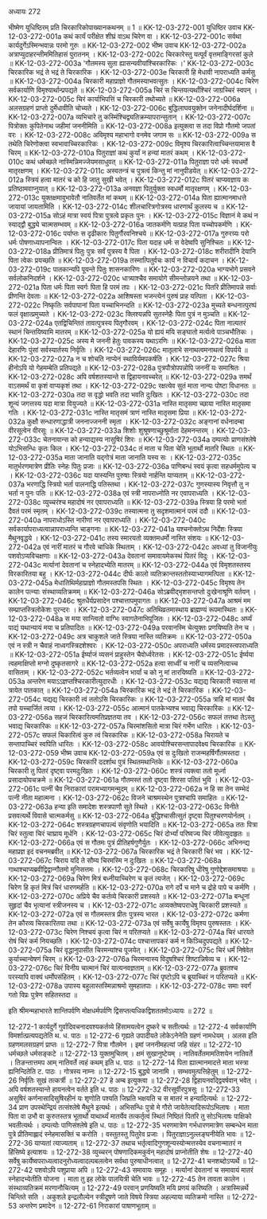 अध्यायः 272

भीष्मेण युधिष्ठिरम् प्रति चिरकारिकोपाख्यानकथनम् ॥ 1 ॥
KK-12-03-272-001	युधिष्ठिर उवाच 
KK-12-03-272-001a	कथं कार्यं परीक्षेत शीघ्रं वाऽथ चिरेण वा ।
KK-12-03-272-001c	सर्वथा कार्यदुर्गेऽस्मिन्भवान्नः परमो गुरुः ॥
KK-12-03-272-002	भीष्म उवाच 
KK-12-03-272-002a	अत्राप्युदाहरन्तीममितिहासं पुरातनम् ।
KK-12-03-272-002c	चिरकारेस्तु यत्पूर्वं वृत्तमाङ्गिरसां कुले ॥
KK-12-03-272-003a	'गौतमस्य सुता ह्यासन्यवीयांश्चिरकारिकः ।'
KK-12-03-272-003c	चिरकारिक भद्रं ते भद्रं ते चिरकारिक ।
KK-12-03-272-003e	चिरकारी हि मेधावी नापराध्यति कर्मसु ॥
KK-12-03-272-004a	चिरकारी महाप्राज्ञो गौतमस्याभवत्सुतः ।
KK-12-03-272-004c	चिरेण सर्वकार्याणि विमृश्यार्थान्प्रपद्यते ॥
KK-12-03-272-005a	चिरं स चिन्तयत्यर्थांश्चिरं जाग्रच्चिरं स्वपन् ।
KK-12-03-272-005c	चिरं कार्याभिपत्तिं च चिरकारी तथोच्यते ॥
KK-12-03-272-006a	अलसग्रहणं प्राप्तो दुर्मेधावीति चोच्यते ।
KK-12-03-272-006c	बुद्धिलाघवयुक्तेन जनेनादीर्घदर्शिना ॥
KK-12-03-272-007a	व्यभिचारे तु कस्मिंश्चिद्व्यतिक्रम्यापरान्सुतान् ।
KK-12-03-272-007c	पित्रोक्तः कुपितेनाथ जहीमां जननीमिति ॥
KK-12-03-272-008a	इत्युक्त्वा स तदा विप्रो गौतमो जपतां वरः ।
KK-12-03-272-008c	अविमृश्य महाभागो वनमेव जगाम सः ॥
KK-12-03-272-009a	स तथेति चिरेणोक्त्वा स्वभावाच्चिरकारिकः ।
KK-12-03-272-009c	विमृश्य चिरकारित्वाच्चिन्तयामास वै चिरम् ॥
KK-12-03-272-010a	पितुराज्ञां कथं कुर्यां न हन्यां मातरं कथम् ।
KK-12-03-272-010c	कथं धर्मच्छले नास्मिन्निमज्जेयमसाधुवत् ॥
KK-12-03-272-011a	पितुराज्ञा परो धर्मः स्वधर्मो मातृरक्षणम् ।
KK-12-03-272-011c	अस्वतन्त्रं च पुत्रत्वं किन्तु मां नानुपीडयेत् ॥
KK-12-03-272-012a	स्त्रियं हत्वा मातरं च को हि जातु सुखी भवेत् ।
KK-12-03-272-012c	पितरं चाप्यवज्ञाय कः प्रतिष्ठामवाप्नुयात् ॥
KK-12-03-272-013a	अनवज्ञा पितुर्युक्ता स्वधर्मो मातृरक्षणम् ।
KK-12-03-272-013c	युक्तक्षमावुभावेतौ नातिवर्तेत मां कथम् ॥
KK-12-03-272-014a	पिता ह्यात्मानमाधत्ते जायायां जायतामिति ।
KK-12-03-272-014c	शीलचारित्रगोत्रस्य धारणार्थं कुलस्य च ॥
KK-12-03-272-015a	सोऽहं मात्रा स्वयं पित्रा पुत्रत्वे प्रकृतः पुनः ।
KK-12-03-272-015c	विज्ञानं मे कथं न स्याद्द्वौ बुद्ध्ये चात्मसम्भवम् ॥
KK-12-03-272-016a	जातकर्मणि यत्प्राह पिता यच्चोपकर्मणि ।
KK-12-03-272-016c	पर्याप्तः स दृढीकारः पितुर्गौरवनिश्चये ॥
KK-12-03-272-017a	गुरुरग्र्यः परो धर्मः पोषणाध्यापनान्वितः ।
KK-12-03-272-017c	पिता यदाह धर्मः स वेदेष्वपि सुनिश्चितः ॥
KK-12-03-272-018a	प्रीतिमात्रं पितुः पुत्रः सर्वं पुत्रस्य वै पिता ।
KK-12-03-272-018c	शरीरादीनि देयानि पिता त्वेकः प्रयच्छति ॥
KK-12-03-272-019a	तस्मात्पितुर्वचः कार्यं न विचार्यं कदाचन ।
KK-12-03-272-019c	पातकान्यपि पूयन्ते पितुः शासनकारिणः ॥
KK-12-03-272-020a	भाग्यभोगे प्रसवने सर्वलोकनिदर्शने ।
KK-12-03-272-020c	धात्र्याश्चैव समायोगे सीमन्तोन्नयने तथा ॥
KK-12-03-272-021a	पिता धर्मः पिता स्वर्गः पिता हि परमं तपः ।
KK-12-03-272-021c	पितरि प्रीतिमापन्ने सर्वाः प्रीणन्ति देवताः ॥
KK-12-03-272-022a	आशिषस्ता भजन्त्येनं पुरुषं प्राह यत्पिता ।
KK-12-03-272-022c	निष्कृतिः सर्वपापानां पिता यच्चाभिनन्दति ॥
KK-12-03-272-023a	मुच्यते बन्धनात्पुरष्पं फलं वृक्षात्प्रमुच्यते ।
KK-12-03-272-023c	क्लिश्यन्नपि सुतस्नेहैः पिता पुत्रं न मुञ्चति ॥
KK-12-03-272-024a	एतद्विचिन्तितं तावत्पुत्रस्य पितृगौरवम् ।
KK-12-03-272-024c	पिता नाल्पतरं स्थानं चिन्तयिष्यामि मातरम् ॥
KK-12-03-272-025a	यो ह्ययं मयि सङ्घातो मर्त्यत्वे पाञ्चभौतिकः ।
KK-12-03-272-025c	अस्य मे जननी हेतुः पावकस्य यथाऽरणिः ॥
KK-12-03-272-026a	माता देहारणिः पुंसां सर्वस्यार्तस्य निर्वृतिः ।
KK-12-03-272-026c	मातृलाभे सनाथत्वमनाथत्वं विपर्यये ॥
KK-12-03-272-027a	न च शोचति नाप्येनं स्थाविर्यमपकर्षति ।
KK-12-03-272-027c	श्रिया हीनोऽपि यो गेहमम्बेति प्रतिपद्यते ॥
KK-12-03-272-028a	पुत्रपौत्रोपपन्नोपि जननीं यः समाश्रितः ।
KK-12-03-272-028c	अपि वर्षशतस्यान्ते स द्विहायनवच्चरेत् ॥
KK-12-03-272-029a	समर्थं वाऽसमर्थं वा कृशं वाप्यकृशं तथा ।
KK-12-03-272-029c	रक्षत्येव सुतं माता नान्यः पोष्टा विधानतः ॥
KK-12-03-272-030a	तदा स वृद्धो भवति तदा भवति दुःखितः ।
KK-12-03-272-030c	तदा शून्यं जगत्तस्य यदा मात्रा वियुज्यते ॥
KK-12-03-272-031a	नास्ति मातृसमा च्छाया नास्ति मातृसमा गतिः ।
KK-12-03-272-031c	नास्ति मातृसमं त्राणं नास्ति मातृसमा प्रिया ॥
KK-12-03-272-032a	कुक्षौ सन्धारणाद्धात्री जननाज्जननी स्मृता ।
KK-12-03-272-032c	अङ्गानां वर्धनादम्बा वीरसूत्वेन वीरसूः ॥
KK-12-03-272-033a	शिशोः शुश्रूषणाच्छुश्रूर्माता देहमनन्तरम् ।
KK-12-03-272-033c	चेतनावान्स को हन्याद्यस्य नासुषिरं शिरः ॥
KK-12-03-272-034a	दम्पत्योः प्राणसंश्लेषे योऽभिसन्धिः कृतः किल ।
KK-12-03-272-034c	तं माता च पिता चेति भूतार्थो मातरि स्थितः ॥
KK-12-03-272-035a	माता जानाति यद्गोत्रं माता जानाति यस्य सः ।
KK-12-03-272-035c	मातुर्भरणमात्रेण प्रीतिः स्नेहः पितुः प्रजाः ॥
KK-12-03-272-036a	पाणिबन्धं स्वयं कृत्वा सहधर्ममुपेत्य च ।
KK-12-03-272-036c	यदा यास्यन्ति पुरुषाः स्त्रियो नार्हन्ति याप्यताम् ॥
KK-12-03-272-037a	भरणाद्धि स्त्रियो भर्ता पालनाद्धि पतिस्तथा ।
KK-12-03-272-037c	गुणस्यास्य निवृत्तौ तु न भर्ता न पुनः पतिः ॥
KK-12-03-272-038a	एवं स्त्री नापराध्नोति नर एवापराध्यति ।
KK-12-03-272-038c	व्युच्चरंश्च महादोषं नर एवापराध्यति ॥
KK-12-03-272-039a	स्त्रिया हि परमो भर्ता दैवतं परमं स्मृतम् ।
KK-12-03-272-039c	तस्यात्मना तु सदृशमात्मानं परमं ददौ ॥
KK-12-03-272-040a	नापराधोऽस्ति नारीणां नर एवापराध्यति ।
KK-12-03-272-040c	सर्वकार्यापराध्यत्वान्नापराध्यन्ति चाङ्गनाः ॥
KK-12-03-272-041a	यश्चनोक्तोऽथ निर्देशः स्त्रिया मैथुनवृद्धये ।
KK-12-03-272-041c	तस्य स्मारयतो व्यक्तमधर्मो नास्ति संशयः ॥
KK-12-03-272-042a	एवं नारीं मातरं च गौरवे चाधिके स्थिताम् ।
KK-12-03-272-042c	अवध्यां तु विजानीयुः पशवोऽप्यविचक्षणाः ॥
KK-12-03-272-043a	देवतानां समावायमेकस्थं पितरं विदुः ।
KK-12-03-272-043c	मर्त्यानां देवतानां च स्नेहादभ्येति मातरम् ॥
KK-12-03-272-044a	एवं विमृशतस्तस्य विरकारितया बहु ।
KK-12-03-272-044c	दीर्घः कालो व्यतिक्रान्तस्ततोस्याभ्यागमत्पिता ॥
KK-12-03-272-045a	मेधातिथिर्महाप्राज्ञो गौतमस्तपसि स्थितः ।
KK-12-03-272-045c	विमृश्य तेन कालेन पत्न्याः संस्थाव्यतिक्रमम् ॥
KK-12-03-272-046a	सोऽब्रवीद्भृशसन्तप्तो दुःखेनाश्रूणि वर्तयन् ।
KK-12-03-272-046c	श्रुतधैर्यप्रसादेन पश्चात्तापमुपागतः ॥
KK-12-03-272-047a	आश्रमं मम सम्प्राप्तस्त्रिलोकेशः पुरन्दरः ।
KK-12-03-272-047c	अतिथिव्रतमास्थाय ब्राह्मण्यं रूपमास्थितः ॥
KK-12-03-272-048a	स मया सान्त्वितो वाग्भिः स्वागतेनाभिपूजितः ।
KK-12-03-272-048c	अर्घ्यं पाद्यं यथान्यायं मया च प्रतिपादितः ॥
KK-12-03-272-049a	परवानस्मि चेत्युक्तः प्रणयिष्यति तेन च ।
KK-12-03-272-049c	अत्र चाकुशले जाते स्त्रिया नास्ति व्यतिक्रमः ॥
KK-12-03-272-050a	एवं न स्त्री न चैवाहं नाध्वगस्त्रिदशेश्वरः ।
KK-12-03-272-050c	अपराध्यति धर्मस्य प्रमादस्त्वपराध्यति ॥
KK-12-03-272-051a	ईर्ष्याजं व्यसनं प्राहुस्तेन चैवोर्ध्वरेतसः ।
KK-12-03-272-051c	ईर्ष्यया त्वहमाक्षिप्तो मग्नो दुष्कृतसागरे ॥
KK-12-03-272-052a	हत्वा साध्वीं च नारीं च व्यसनित्वाच्च वासिताम् ।
KK-12-03-272-052c	भर्तव्यत्वेन भार्यां च को नु मां तारयिष्यति ॥
KK-12-03-272-053a	अन्तरेण मयाऽऽज्ञप्तश्चिरकारीत्युदारधीः ।
KK-12-03-272-053c	यद्यद्य चिरकारी स्यात्स मां त्रायेत पातकात् ॥
KK-12-03-272-054a	चिरकारिक भद्रं ते भद्रं ते चिरकारिक ।
KK-12-03-272-054c	यद्यद्य चिरकारी त्वं ततोऽसि चिरकारिकः ॥
KK-12-03-272-055a	त्राहि मां मातरं चैव तपो यच्चार्जितं त्वया ।
KK-12-03-272-055c	आत्मानं पातकेभ्यश्च भवाद्य चिरकारिकः ॥
KK-12-03-272-056a	सहजं चिरकारित्वमतिप्रज्ञतया तव ।
KK-12-03-272-056c	सफलं तत्तथा तेऽस्तु भवाद्य चिरकारिकः ॥
KK-12-03-272-057a	चिरमांशसितो मात्रा चिरं गर्भेण धारितः ।
KK-12-03-272-057c	सफलं चिकारित्वं कुरु त्वं चिरकारिक ॥
KK-12-03-272-058a	चिरायते च सन्तापाच्चिरं स्वपिति धारितः ।
KK-12-03-272-058c	आवयोश्चिरसन्तापादवेक्ष्य चिरकारिक ॥
KK-12-03-272-059	भीष्म उवाच 
KK-12-03-272-059a	एवं स दुःखितो राजन्महर्षिर्गौतमस्तदा ।
KK-12-03-272-059c	चिरकारिं ददर्शाथ पुत्रं स्थितमथान्तिके ॥
KK-12-03-272-060a	चिरकारी तु पितरं दृष्ट्वा परमदुःखितः ।
KK-12-03-272-060c	शस्त्रं त्यक्त्वा ततो मूर्ध्ना प्रसादायोपचक्रमे ॥
KK-12-03-272-061a	गौतमस्तं ततो दृष्ट्वा शिरसा पतितं भुवि ।
KK-12-03-272-061c	पत्नीं चैव निराकारां परामभ्यागमन्मुदम् ॥
KK-12-03-272-062a	न हि सा तेन सम्भेदं पत्नी नीता महात्मना ।
KK-12-03-272-062c	विजने चाश्रमस्थेन पुत्रश्चापि समाहितः ॥
KK-12-03-272-063a	हन्या इति समादेशः शस्त्रपाणौ सुते स्थिते ।
KK-12-03-272-063c	विनीते प्रसवत्यर्थे विवासे चात्मकर्मसु ॥
KK-12-03-272-064a	बुद्धिश्चासीत्सुतं दृष्ट्वा पितुश्चरणयोर्नतम् ।
KK-12-03-272-064c	शस्त्रग्रहणचापल्यं संवृणोति भयादिति ॥
KK-12-03-272-065a	ततः पित्रा चिरं स्तुत्वा चिरं चाघ्राय मूर्धनि ।
KK-12-03-272-065c	चिरं दोर्भ्यां परिष्वज्य चिरं जीवेत्युदाहृतः ॥
KK-12-03-272-066a	एवं स गौतमः पुत्रं प्रीतिहर्षगुणैर्युतः ।
KK-12-03-272-066c	अभिनन्द्य महाप्रज्ञ इदं वचनमब्रवीत् ॥
KK-12-03-272-067a	चिरकारिक भद्रं ते चिरकारी चिरं भव ।
KK-12-03-272-067c	चिराय यदि ते सौम्य चिरमस्मि न दुःखितः ॥
KK-12-03-272-068a	गाथाश्चाप्यब्रवीद्विद्वान्गौतमो मुनिसत्तमः ।
KK-12-03-272-068c	चिरकारिषु धीरेषु गुणोद्देशसमाश्रयाः ॥
KK-12-03-272-069a	चिरेण मित्रं बध्नीयाच्चिरेण च कृतं त्यजेत् ।
KK-12-03-272-069c	चिरेण हि कृतं मित्रं चिरं धारणमर्हति ॥
KK-12-03-272-070a	रागे दर्पे च माने च द्रोहे पापे च कर्मणि ।
KK-12-03-272-070c	अप्रिये चैव कर्तव्ये चिरकारी प्रशस्यते ॥
KK-12-03-272-071a	बन्धूनां सुहृदां चैव भृत्यानां स्त्रीजनस्य च ।
KK-12-03-272-071c	अव्यक्तेष्वपराधेषु चिरकारी प्रशस्यते ॥
KK-12-03-272-072a	एवं स गौतमस्तत्र प्रीतः पुत्रस्य भारत ।
KK-12-03-272-072c	कर्मणा तेन कौरव्य चिरकारितया तथा ॥
KK-12-03-272-073a	एवं सर्वेषु कार्येषु विमृश्य पुरुषस्ततः ।
KK-12-03-272-073c	चिरेण निश्चयं कृत्वा चिरं न परितप्यते ॥
KK-12-03-272-074a	चिरं धारयते रोषं चिरं कर्म नियच्छति ।
KK-12-03-272-074c	पश्चात्तापकरं कर्म न किञ्चिदुपपद्यते ॥
KK-12-03-272-075a	चिरं वृद्धानुपासीत चिरमन्यांश्च पूजयेत् ।
KK-12-03-272-075c	चिरं धर्मं निषेवेत कुर्याच्चान्वेषणं चिरम् ॥
KK-12-03-272-076a	चिरमन्वास्य विदुषश्चिरं शिष्टान्निषेव्य च ।
KK-12-03-272-076c	चिरं विनीय चात्मानं चिरं यात्यनवज्ञताम् ॥
KK-12-03-272-077a	ब्रुवतश्च परस्यापि वाक्यं धर्मोपसंहितम् ।
KK-12-03-272-077c	चिरं पृष्टोऽपि च ब्रूयाच्चिरं न परितप्यते ॥
KK-12-03-272-078a	उपास्य बहुलास्तस्मिन्नाश्रमो सुमहातपाः ।
KK-12-03-272-078c	समाः स्वर्गं गतो विप्रः पुत्रेण सहितस्तदा ॥ 

इति श्रीमन्महाभारते शान्तिपर्वणि मोक्षधर्मपर्वणि द्विसप्तत्यधिकद्विशततमोऽध्यायः ॥ 272 ॥

12-272-1 कार्यदुर्गे गुर्वादिवचनादवश्यकर्तव्ये हिंसामयत्वेन दुष्करे च सतीत्यर्थः ॥ 12-272-4 सर्वकार्याणि विमर्शात्प्रत्यपद्यतेति थ. ध. पाठः ॥ 12-272-6 गृह्यते उपादीयते लोकेऽनेनेति ग्रहणं नामधेयम् । अलस इति ग्रहणमलसग्रहणं प्राप्तः ॥ 12-272-7 पित्रा गौतमेन । इमां जननीमहल्यां जहि संहर ॥ 12-272-10 धर्मच्छले धर्मसङ्कटे ॥ 12-272-13 युक्तमुचितम् । क्षमं सुखानुष्टेयम् । नातिवर्तेतमामतिशयेन नातिवर्ते । तिङन्तात्तमप आम् नातिवर्ते त्वहं कथम् इति ध. पाठः ॥ 12-272-14 पिता ह्यात्मानमादत्ते माता भस्त्रा ह्यनिन्दितेति ट. पाठः । गोत्रस्य नाम्नः ॥ 12-272-15 बुद्ध्ये जानामि । सम्भवमुत्पत्तिहेतुम् ॥ 12-272-26 निर्वृतिः सुखं तत्कर्त्री ॥ 12-272-27 हे अम्ब इत्युक्त्वा ॥ 12-272-28 द्विहायनवद्द्विवर्षवान् भवेत् । अपि वर्षशतस्यान्ते हायनत्वेन वर्तते इति ध. पाठः ॥ 12-272-32 वीरसूर्वीरपुत्रसूः ॥ 12-272-33 असुषिरं कर्णनासादिसुषिरहीनं यः शृणोति पश्यति जिघ्रति भक्षयति च स मातरं न हन्यादित्यर्थः ॥ 12-272-34 प्राण उपस्थेन्द्रियं तत्संश्लेषे मैथुने इत्यर्थः । अभिसन्धिः पुत्रो मे गौरो जायेतेत्यादिरूपोऽभिलाषः । माता पिता वा उभौ वा कुरुतस्तत्र भूतार्थो याथार्थ्यं मातर्येव तत्कर्तृत्वं स्थितं निष्ठितं पितरि तु सोऽभिलाषः पाक्षिको भवतीत्यर्थः । दम्पत्योः पाणिसंश्लेषे इति ध. पाठः ॥ 12-272-35 भरणमात्रेण गर्भधारणमात्रेण सम्बन्धेन माता पुत्रे प्रीतिमाह्लादं स्नेहमासक्तिं च करोति । वस्तुतस्तु पितुरेव प्रजाः । पितुराज्ञाऽनुल्लङ्घनीयेति भावः ॥ 12-272-36 याप्यतां त्याज्यताम् ॥ 12-272-37 तथाच भर्तृत्वादिगुणशून्यस्योन्मत्तस्येव वचनान्मातरं न हिंसिष्ये इत्याशयः ॥ 12-272-38 व्युच्चरन् पोषणादिकमकुर्वन् महादोषं प्राप्नोतीति शेषः ॥ 12-272-40 सर्वेषु कार्येष्वपराध्यत्वादनुरोध्यत्वादल्पबलत्वेन सर्वथा पुरुषाधीनत्वात् ॥ 12-272-41 चनशब्दोऽप्यर्थे ॥ 12-272-42 पशवोऽपि पशुप्राया अपि ॥ 12-272-43 समावायः समूहः । मर्त्यानां देवतानां च समावायं मातरं स्नेहादभ्येतीति योजना । माता तु इह लोके पालयित्री चेति भावः ॥ 12-272-45 तेन तावता कालेन । संस्थाव्यतिक्रमं मरणानौचित्यम् ॥ 12-272-49 परवान् प्रणयिष्यति मयि प्रणयं करिष्यति । अत्रास्मिन्नर्थे चिन्तिते सति । अकुशले इन्द्रलौल्येन स्त्रीदूषणे जाते विषये स्त्रिया अहल्याया व्यतिक्रमो नास्ति ॥ 12-272-53 अन्तरेण प्रमादेन ॥ 12-272-61 निराकारां पाषाणभूताम् ॥
